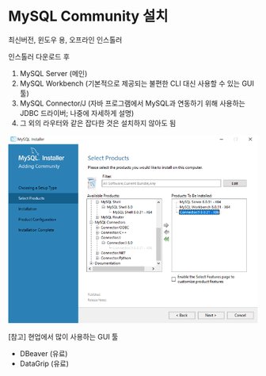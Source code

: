  # MySQL Community 설치
 최신버전, 윈도우 용, 오프라인 인스톨러

 인스톨러 다운로드 후
 1. MySQL Server (메인)
 2. MySQL Workbench (기본적으로 제공되는 불편한 CLI 대신 사용할 수 있는 GUI 툴)
 3. MySQL Connector/J (자바 프로그램에서 MySQL과 연동하기 위해 사용하는 JDBC 드라이버; 나중에 자세하게 설명)
 4. 그 외의 라우터와 같은 잡다한 것은 설치하지 않아도 됨

 ![Installer](Assets/install.png)

[참고] 현업에서 많이 사용하는 GUI 툴
- DBeaver (유료)
- DataGrip (유료)
